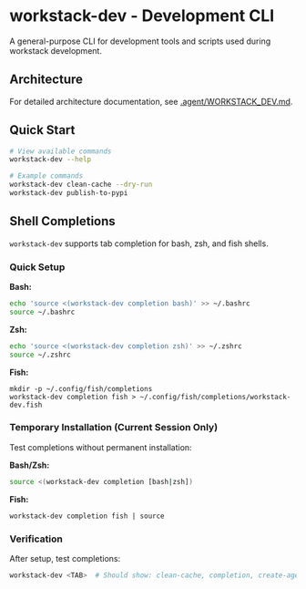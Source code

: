 # workstack-dev - Development CLI

A general-purpose CLI for development tools and scripts used during workstack development.

## Architecture

For detailed architecture documentation, see [.agent/WORKSTACK_DEV.md](../../.agent/WORKSTACK_DEV.md).

## Quick Start

```bash
# View available commands
workstack-dev --help

# Example commands
workstack-dev clean-cache --dry-run
workstack-dev publish-to-pypi
```

## Shell Completions

`workstack-dev` supports tab completion for bash, zsh, and fish shells.

### Quick Setup

**Bash:**

```bash
echo 'source <(workstack-dev completion bash)' >> ~/.bashrc
source ~/.bashrc
```

**Zsh:**

```bash
echo 'source <(workstack-dev completion zsh)' >> ~/.zshrc
source ~/.zshrc
```

**Fish:**

```fish
mkdir -p ~/.config/fish/completions
workstack-dev completion fish > ~/.config/fish/completions/workstack-dev.fish
```

### Temporary Installation (Current Session Only)

Test completions without permanent installation:

**Bash/Zsh:**

```bash
source <(workstack-dev completion [bash|zsh])
```

**Fish:**

```fish
workstack-dev completion fish | source
```

### Verification

After setup, test completions:

```bash
workstack-dev <TAB>  # Should show: clean-cache, completion, create-agents-symlinks, publish-to-pypi
```
